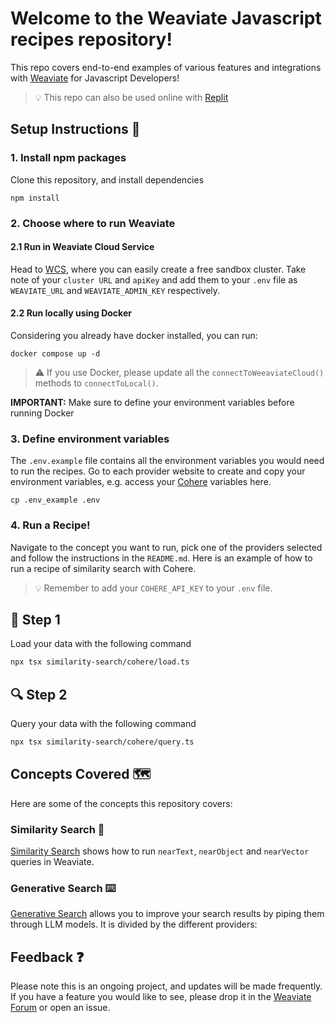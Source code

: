 # Welcome to the Weaviate Javascript recipes repository!
This repo covers end-to-end examples of various features and integrations with [Weaviate](www.weaviate.io) for Javascript Developers! 

> 💡 This repo can also be used online with [Replit](https://replit.com/@malgamves/recipes-ts)

## Setup Instructions 🚀 

### 1. Install npm packages
Clone this repository, and install dependencies

```
npm install
```
### 2. Choose where to run Weaviate

#### 2.1 Run in Weaviate Cloud Service

Head to [WCS](https://console.weaviate.cloud/), where you can easily create a free sandbox cluster. 
Take note of your `cluster URL` and `apiKey` and add them to your `.env` file as `WEAVIATE_URL` and `WEAVIATE_ADMIN_KEY` respectively. 

#### 2.2 Run locally using Docker
Considering you already have docker installed, you can run:
```
docker compose up -d
```
> ⚠️ If you use Docker, please update all the `connectToWeeaviateCloud()` methods to `connectToLocal()`. 

**IMPORTANT:** Make sure to define your environment variables before running Docker

### 3. Define environment variables
The `.env.example` file contains all the environment variables you would need to run the recipes.
Go to each provider website to create and copy your environment variables, e.g. access your [Cohere](https://dashboard.cohere.com/api-keys)
variables here. 
```
cp .env_example .env
```

### 4. Run a Recipe!

Navigate to the concept you want to run, pick one of the providers selected and follow the instructions in the `README.md`. 
Here is an example of how to run a recipe of similarity search with Cohere. 

> 💡 Remember to add your `COHERE_API_KEY` to your `.env` file. 

## 🌱 Step 1
Load your data with the following command


```bash
npx tsx similarity-search/cohere/load.ts
```

## 🔍 Step 2
Query your data with the following command

```bash
npx tsx similarity-search/cohere/query.ts
```


## Concepts Covered 🗺️

Here are some of the concepts this repository covers:

### Similarity Search 🔎
[Similarity Search](/similarity-search) shows how to run `nearText`, `nearObject` and `nearVector` queries in Weaviate. 


### Generative Search ⌨️
[Generative Search](/generative-search) allows you to improve your search results by piping them through LLM models. It is divided by the different providers:


## Feedback ❓
Please note this is an ongoing project, and updates will be made frequently. If you have a feature you would like to see, please drop it in the [Weaviate Forum](https://forum.weaviate.io/c/general/4) or open an issue.
